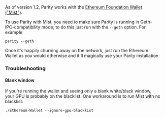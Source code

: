 As of version 1.2, Parity works with the [Ethereum Foundation Wallet ("Mist")](https://github.com/ethereum/mist/releases).

To use Parity with Mist, you need to make sure Parity is running in Geth-IPC-compatibility mode; to do this just run with the `--geth` option. For example:

```
parity --geth
```

Once it's happily churning away on the network, just run the Ethereum Wallet as you would otherwise and it'll magically use your Parity installation.

### Troubleshooting

#### Blank window

If you're running the wallet and seeing only a blank white/black window, your GPU is probably on the blacklist. One workaround is to run Mist with no blacklist:

```
./Ethereum-Wallet --ignore-gpu-blacklist
```

